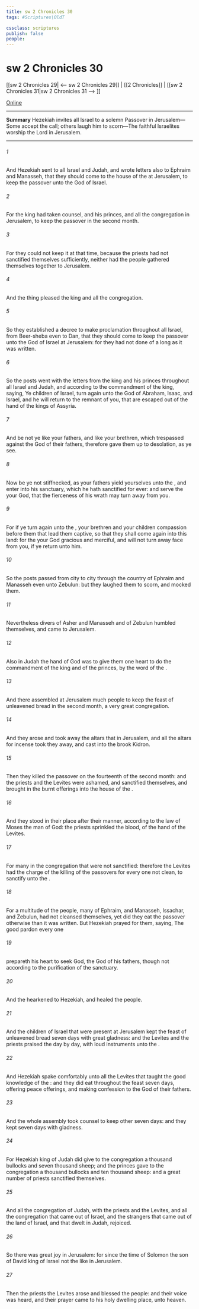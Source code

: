 ```yaml
---
title: sw 2 Chronicles 30
tags: #Scriptures\OldT

cssclass: scriptures
publish: false
people:
---
```


# sw 2 Chronicles 30
[[sw 2 Chronicles 29| <-- sw 2 Chronicles 29]] | [[2 Chronicles]] | [[sw 2 Chronicles 31|sw 2 Chronicles 31 --> ]]

[Online](https://churchofjesuschrist.org/study/scriptures/ot/2-chr/30?lang=eng)

---
__Summary__
Hezekiah invites all Israel to a solemn Passover in Jerusalem—Some accept the call; others laugh him to scorn—The faithful Israelites worship the Lord in Jerusalem.

---
###### 1 
And Hezekiah sent to all Israel and Judah, and wrote letters also to Ephraim and Manasseh, that they should come to the house of the  at Jerusalem, to keep the passover unto the  God of Israel.

###### 2 
For the king had taken counsel, and his princes, and all the congregation in Jerusalem, to keep the passover in the second month.

###### 3 
For they could not keep it at that time, because the priests had not sanctified themselves sufficiently, neither had the people gathered themselves together to Jerusalem.

###### 4 
And the thing pleased the king and all the congregation.

###### 5 
So they established a decree to make proclamation throughout all Israel, from Beer-sheba even to Dan, that they should come to keep the passover unto the  God of Israel at Jerusalem: for they had not done  of a long  as it was written.

###### 6 
So the posts went with the letters from the king and his princes throughout all Israel and Judah, and according to the commandment of the king, saying, Ye children of Israel, turn again unto the  God of Abraham, Isaac, and Israel, and he will return to the remnant of you, that are escaped out of the hand of the kings of Assyria.

###### 7 
And be not ye like your fathers, and like your brethren, which trespassed against the  God of their fathers,  therefore gave them up to desolation, as ye see.

###### 8 
Now be ye not stiffnecked, as your fathers  yield yourselves unto the , and enter into his sanctuary, which he hath sanctified for ever: and serve the  your God, that the fierceness of his wrath may turn away from you.

###### 9 
For if ye turn again unto the , your brethren and your children  compassion before them that lead them captive, so that they shall come again into this land: for the  your God  gracious and merciful, and will not turn away  face from you, if ye return unto him.

###### 10 
So the posts passed from city to city through the country of Ephraim and Manasseh even unto Zebulun: but they laughed them to scorn, and mocked them.

###### 11 
Nevertheless divers of Asher and Manasseh and of Zebulun humbled themselves, and came to Jerusalem.

###### 12 
Also in Judah the hand of God was to give them one heart to do the commandment of the king and of the princes, by the word of the .

###### 13 
And there assembled at Jerusalem much people to keep the feast of unleavened bread in the second month, a very great congregation.

###### 14 
And they arose and took away the altars that  in Jerusalem, and all the altars for incense took they away, and cast  into the brook Kidron.

###### 15 
Then they killed the passover on the fourteenth  of the second month: and the priests and the Levites were ashamed, and sanctified themselves, and brought in the burnt offerings into the house of the .

###### 16 
And they stood in their place after their manner, according to the law of Moses the man of God: the priests sprinkled the blood,  of the hand of the Levites.

###### 17 
For  many in the congregation that were not sanctified: therefore the Levites had the charge of the killing of the passovers for every one  not clean, to sanctify  unto the .

###### 18 
For a multitude of the people,  many of Ephraim, and Manasseh, Issachar, and Zebulun, had not cleansed themselves, yet did they eat the passover otherwise than it was written. But Hezekiah prayed for them, saying, The good  pardon every one

###### 19 
 prepareth his heart to seek God, the  God of his fathers, though  not  according to the purification of the sanctuary.

###### 20 
And the  hearkened to Hezekiah, and healed the people.

###### 21 
And the children of Israel that were present at Jerusalem kept the feast of unleavened bread seven days with great gladness: and the Levites and the priests praised the  day by day,  with loud instruments unto the .

###### 22 
And Hezekiah spake comfortably unto all the Levites that taught the good knowledge of the : and they did eat throughout the feast seven days, offering peace offerings, and making confession to the  God of their fathers.

###### 23 
And the whole assembly took counsel to keep other seven days: and they kept  seven days with gladness.

###### 24 
For Hezekiah king of Judah did give to the congregation a thousand bullocks and seven thousand sheep; and the princes gave to the congregation a thousand bullocks and ten thousand sheep: and a great number of priests sanctified themselves.

###### 25 
And all the congregation of Judah, with the priests and the Levites, and all the congregation that came out of Israel, and the strangers that came out of the land of Israel, and that dwelt in Judah, rejoiced.

###### 26 
So there was great joy in Jerusalem: for since the time of Solomon the son of David king of Israel  not the like in Jerusalem.

###### 27 
Then the priests the Levites arose and blessed the people: and their voice was heard, and their prayer came  to his holy dwelling place,  unto heaven.

